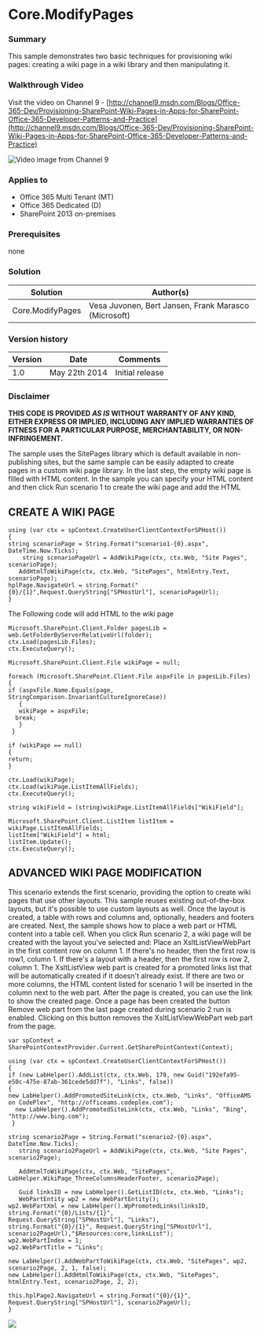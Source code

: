 # Core.ModifyPages #

### Summary ###
This sample demonstrates two basic techniques for provisioning wiki pages: creating a wiki page in a wiki library and then manipulating it.

### Walkthrough Video ###
Visit the video on Channel 9 - [http://channel9.msdn.com/Blogs/Office-365-Dev/Provisioning-SharePoint-Wiki-Pages-in-Apps-for-SharePoint-Office-365-Developer-Patterns-and-Practice](http://channel9.msdn.com/Blogs/Office-365-Dev/Provisioning-SharePoint-Wiki-Pages-in-Apps-for-SharePoint-Office-365-Developer-Patterns-and-Practice)

![Video image from Channel 9](http://i.imgur.com/IBMsNa0.png)

### Applies to ###
-  Office 365 Multi Tenant (MT)
-  Office 365 Dedicated (D)
-  SharePoint 2013 on-premises

### Prerequisites ###
none

### Solution ###
Solution | Author(s)
---------|----------
Core.ModifyPages | Vesa Juvonen, Bert Jansen, Frank Marasco (Microsoft)

### Version history ###
Version  | Date | Comments
---------| -----| --------
1.0  | May 22th 2014 | Initial release

### Disclaimer ###
**THIS CODE IS PROVIDED *AS IS* WITHOUT WARRANTY OF ANY KIND, EITHER EXPRESS OR IMPLIED, INCLUDING ANY IMPLIED WARRANTIES OF FITNESS FOR A PARTICULAR PURPOSE, MERCHANTABILITY, OR NON-INFRINGEMENT.**

The sample uses the SitePages library which is default available in non-publishing sites, but the same sample can be easily adapted to create pages in a custom wiki page library.
In the last step, the empty wiki page is filled with HTML content. In the sample you can specify your HTML content and then click Run scenario 1 to create the wiki page and add the HTML

## CREATE A WIKI PAGE ##

    using (var ctx = spContext.CreateUserClientContextForSPHost())
    {
    string scenarioPage = String.Format("scenario1-{0}.aspx", DateTime.Now.Ticks);
      	string scenarioPageUrl = AddWikiPage(ctx, ctx.Web, "Site Pages", scenarioPage);
       AddHtmlToWikiPage(ctx, ctx.Web, "SitePages", htmlEntry.Text, scenarioPage);
    hplPage.NavigateUrl = string.Format("{0}/{1}",Request.QueryString["SPHostUrl"], scenarioPageUrl);
    }
    
The Following code will add HTML to the wiki page

    Microsoft.SharePoint.Client.Folder pagesLib = web.GetFolderByServerRelativeUrl(folder);
    ctx.Load(pagesLib.Files);
    ctx.ExecuteQuery();
    
    Microsoft.SharePoint.Client.File wikiPage = null;
    
    foreach (Microsoft.SharePoint.Client.File aspxFile in pagesLib.Files)
    {
    if (aspxFile.Name.Equals(page, StringComparison.InvariantCultureIgnoreCase))
       {
       wikiPage = aspxFile;
      break;
       }
     }
    
    if (wikiPage == null)
    {
    return;
    }
    
    ctx.Load(wikiPage);
    ctx.Load(wikiPage.ListItemAllFields);
    ctx.ExecuteQuery();
    
    string wikiField = (string)wikiPage.ListItemAllFields["WikiField"];
    
    Microsoft.SharePoint.Client.ListItem listItem = wikiPage.ListItemAllFields;
    listItem["WikiField"] = html;
    listItem.Update();
    ctx.ExecuteQuery();
   
## ADVANCED WIKI PAGE MODIFICATION ##
This scenario extends the first scenario, providing the option to create wiki pages that use other layouts. 
This sample reuses existing out-of-the-box layouts, but it's possible to use custom layouts as well. Once the layout is created, a table with rows and columns and, optionally, headers and footers are created. Next, the sample shows how to place a web part or HTML content into a table cell. When you click Run scenario 2, a wiki page will be created with the layout you've selected and:
Place an XsltListViewWebPart in the first content row on column 1. If there's no header, then the first row is row1, column 1. If there's a layout with a header, then the first row is row 2, column 1. The XsltListView web part is created for a promoted links list that will be automatically created if it doesn't already exist.
If there are two or more columns, the HTML content listed for scenario 1 will be inserted in the column next to the web part.
After the page is created, you can use the link to show the created page.
Once a page has been created the button Remove web part from the last page created during scenario 2 run is enabled. Clicking on this button removes the XsltListViewWebPart web part from the page.

    var spContext = SharePointContextProvider.Current.GetSharePointContext(Context);
    
    using (var ctx = spContext.CreateUserClientContextForSPHost())
    {
    if (new LabHelper().AddList(ctx, ctx.Web, 170, new Guid("192efa95-e50c-475e-87ab-361cede5dd7f"), "Links", false))
    {
    new LabHelper().AddPromotedSiteLink(ctx, ctx.Web, "Links", "OfficeAMS on CodePlex", "http://officeams.codeplex.com");
      new LabHelper().AddPromotedSiteLink(ctx, ctx.Web, "Links", "Bing", "http://www.bing.com");
     }
    
    string scenario2Page = String.Format("scenario2-{0}.aspx", DateTime.Now.Ticks);
       string scenario2PageUrl = AddWikiPage(ctx, ctx.Web, "Site Pages", scenario2Page);
    
       AddHtmlToWikiPage(ctx, ctx.Web, "SitePages", LabHelper.WikiPage_ThreeColumnsHeaderFooter, scenario2Page);
    
       Guid linksID = new LabHelper().GetListID(ctx, ctx.Web, "Links");
       WebPartEntity wp2 = new WebPartEntity();
    wp2.WebPartXml = new LabHelper().WpPromotedLinks(linksID, string.Format("{0}/Lists/{1}", 
    Request.QueryString["SPHostUrl"], "Links"), 
    string.Format("{0}/{1}", Request.QueryString["SPHostUrl"], 
    scenario2PageUrl),"$Resources:core,linksList");
    wp2.WebPartIndex = 1;
    wp2.WebPartTitle = "Links";
    
    new LabHelper().AddWebPartToWikiPage(ctx, ctx.Web, "SitePages", wp2, scenario2Page, 2, 1, false);
    new LabHelper().AddHtmlToWikiPage(ctx, ctx.Web, "SitePages", htmlEntry.Text, scenario2Page, 2, 2);
    
    this.hplPage2.NavigateUrl = string.Format("{0}/{1}", Request.QueryString["SPHostUrl"], scenario2PageUrl);
    }

<img src="https://telemetry.sharepointpnp.com/pnp/samples/Core.ModifyPages" />
